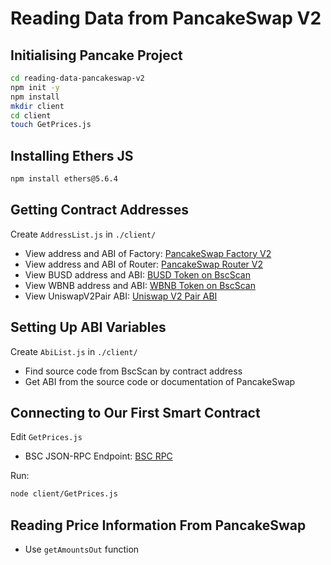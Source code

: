 # Reading Data from PancakeSwap V2

## Initialising Pancake Project

```sh
cd reading-data-pancakeswap-v2
npm init -y
npm install
mkdir client
cd client
touch GetPrices.js
```

## Installing Ethers JS

```sh
npm install ethers@5.6.4
```

## Getting Contract Addresses

Create `AddressList.js` in `./client/`

- View address and ABI of Factory: [PancakeSwap Factory V2](https://docs.pancakeswap.finance/developers/smart-contracts/pancakeswap-exchange/v2-contracts/factory-v2)
- View address and ABI of Router: [PancakeSwap Router V2](https://docs.pancakeswap.finance/developers/smart-contracts/pancakeswap-exchange/v2-contracts/router-v2)
- View BUSD address and ABI: [BUSD Token on BscScan](https://bscscan.com/token/0xe9e7cea3dedca5984780bafc599bd69add087d56)
- View WBNB address and ABI: [WBNB Token on BscScan](https://bscscan.com/token/0xbb4CdB9CBd36B01bD1cBaEBF2De08d9173bc095c)
- View UniswapV2Pair ABI: [Uniswap V2 Pair ABI](https://docs.uniswap.org/contracts/v2/reference/smart-contracts/pair)

## Setting Up ABI Variables

Create `AbiList.js` in `./client/`

- Find source code from BscScan by contract address
- Get ABI from the source code or documentation of PancakeSwap

## Connecting to Our First Smart Contract

Edit `GetPrices.js`

- BSC JSON-RPC Endpoint: [BSC RPC](https://docs.bnbchain.org/bnb-smart-chain/developers/rpc/)

Run:

```sh
node client/GetPrices.js
```

## Reading Price Information From PancakeSwap

- Use `getAmountsOut` function
